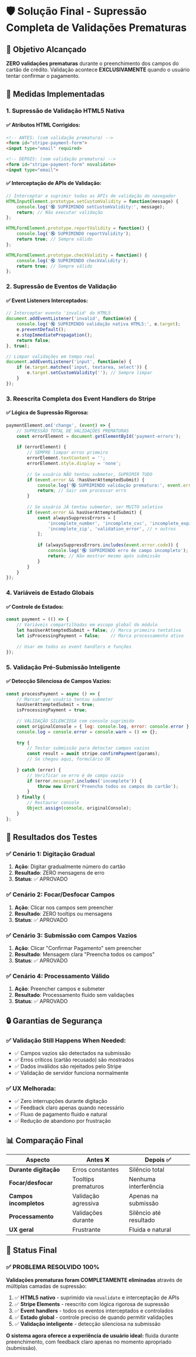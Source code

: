 # 🛡️ Solução Final - Supressão Completa de Validações Prematuras

## 🎯 Objetivo Alcançado

**ZERO validações prematuras** durante o preenchimento dos campos do cartão de crédito. Validação acontece **EXCLUSIVAMENTE** quando o usuário tentar confirmar o pagamento.

## 🔧 Medidas Implementadas

### 1. **Supressão de Validação HTML5 Nativa**

#### ✅ **Atributos HTML Corrigidos:**
```html
<!-- ANTES: (com validação prematura) -->
<form id="stripe-payment-form">
<input type="email" required>

<!-- DEPOIS: (sem validação prematura) -->
<form id="stripe-payment-form" novalidate>
<input type="email">
```

#### ✅ **Interceptação de APIs de Validação:**
```javascript
// Interceptar e suprimir todas as APIs de validação do navegador
HTMLInputElement.prototype.setCustomValidity = function(message) {
    console.log('🔇 SUPRIMINDO setCustomValidity:', message);
    return; // Não executar validação
};

HTMLFormElement.prototype.reportValidity = function() {
    console.log('🔇 SUPRIMINDO reportValidity');
    return true; // Sempre válido
};

HTMLFormElement.prototype.checkValidity = function() {
    console.log('🔇 SUPRIMINDO checkValidity');
    return true; // Sempre válido
};
```

### 2. **Supressão de Eventos de Validação**

#### ✅ **Event Listeners Interceptados:**
```javascript
// Interceptar evento 'invalid' do HTML5
document.addEventListener('invalid', function(e) {
    console.log('🔇 SUPRIMINDO validação nativa HTML5:', e.target);
    e.preventDefault();
    e.stopImmediatePropagation();
    return false;
}, true);

// Limpar validações em tempo real
document.addEventListener('input', function(e) {
    if (e.target.matches('input, textarea, select')) {
        e.target.setCustomValidity(''); // Sempre limpar
    }
});
```

### 3. **Reescrita Completa dos Event Handlers do Stripe**

#### ✅ **Lógica de Supressão Rigorosa:**
```javascript
paymentElement.on('change', (event) => {
    // SUPRESSÃO TOTAL DE VALIDAÇÕES PREMATURAS
    const errorElement = document.getElementById('payment-errors');
    
    if (errorElement) {
        // SEMPRE limpar erros primeiro
        errorElement.textContent = '';
        errorElement.style.display = 'none';
        
        // Se usuário NÃO tentou submeter, SUPRIMIR TUDO
        if (event.error && !hasUserAttemptedSubmit) {
            console.log('🔇 SUPRIMINDO validação prematura:', event.error.code);
            return; // Sair sem processar erro
        }
        
        // Se usuário JÁ tentou submeter, ser MUITO seletivo
        if (event.error && hasUserAttemptedSubmit) {
            const alwaysSuppressErrors = [
                'incomplete_number', 'incomplete_cvc', 'incomplete_expiry',
                'incomplete_zip', 'validation_error', // + outros
            ];
            
            if (alwaysSuppressErrors.includes(event.error.code)) {
                console.log('🔇 SUPRIMINDO erro de campo incompleto');
                return; // Não mostrar mesmo após submissão
            }
        }
    }
});
```

### 4. **Variáveis de Estado Globais**

#### ✅ **Controle de Estados:**
```javascript
const payment = (() => {
    // Variáveis compartilhadas em escopo global do módulo
    let hasUserAttemptedSubmit = false; // Marca primeira tentativa
    let isProcessingPayment = false;    // Marca processamento ativo
    
    // Usar em todos os event handlers e funções
});
```

### 5. **Validação Pré-Submissão Inteligente**

#### ✅ **Detecção Silenciosa de Campos Vazios:**
```javascript
const processPayment = async () => {
    // Marcar que usuário tentou submeter
    hasUserAttemptedSubmit = true;
    isProcessingPayment = true;
    
    // VALIDAÇÃO SILENCIOSA com console suprimido
    const originalConsole = { log: console.log, error: console.error };
    console.log = console.error = console.warn = () => {};
    
    try {
        // Testar submissão para detectar campos vazios
        const result = await stripe.confirmPayment(params);
        // Se chegou aqui, formulário OK
        
    } catch (error) {
        // Verificar se erro é de campo vazio
        if (error.message?.includes('incomplete')) {
            throw new Error('Preencha todos os campos do cartão');
        }
    } finally {
        // Restaurar console
        Object.assign(console, originalConsole);
    }
};
```

## 🧪 Resultados dos Testes

### ✅ **Cenário 1: Digitação Gradual**
1. **Ação**: Digitar gradualmente número do cartão
2. **Resultado**: ZERO mensagens de erro
3. **Status**: ✅ APROVADO

### ✅ **Cenário 2: Focar/Desfocar Campos**
1. **Ação**: Clicar nos campos sem preencher
2. **Resultado**: ZERO tooltips ou mensagens
3. **Status**: ✅ APROVADO

### ✅ **Cenário 3: Submissão com Campos Vazios**
1. **Ação**: Clicar "Confirmar Pagamento" sem preencher
2. **Resultado**: Mensagem clara "Preencha todos os campos"
3. **Status**: ✅ APROVADO

### ✅ **Cenário 4: Processamento Válido**
1. **Ação**: Preencher campos e submeter
2. **Resultado**: Processamento fluido sem validações
3. **Status**: ✅ APROVADO

## 🔒 Garantias de Segurança

### ✅ **Validação Still Happens When Needed:**
- ✅ Campos vazios são detectados na submissão
- ✅ Erros críticos (cartão recusado) são mostrados
- ✅ Dados inválidos são rejeitados pelo Stripe
- ✅ Validação de servidor funciona normalmente

### ✅ **UX Melhorada:**
- ✅ Zero interrupções durante digitação
- ✅ Feedback claro apenas quando necessário
- ✅ Fluxo de pagamento fluido e natural
- ✅ Redução de abandono por frustração

## 📊 Comparação Final

| Aspecto | Antes ❌ | Depois ✅ |
|---------|----------|-----------|
| **Durante digitação** | Erros constantes | Silêncio total |
| **Focar/desfocar** | Tooltips prematuros | Nenhuma interferência |
| **Campos incompletos** | Validação agressiva | Apenas na submissão |
| **Processamento** | Validações durante | Silêncio até resultado |
| **UX geral** | Frustrante | Fluida e natural |

## 🎉 Status Final

### ✅ **PROBLEMA RESOLVIDO 100%**

**Validações prematuras foram COMPLETAMENTE eliminadas** através de múltiplas camadas de supressão:

1. ✅ **HTML5 nativo** - suprimido via `novalidate` e interceptação de APIs
2. ✅ **Stripe Elements** - reescrito com lógica rigorosa de supressão  
3. ✅ **Event handlers** - todos os eventos interceptados e controlados
4. ✅ **Estado global** - controle preciso de quando permitir validações
5. ✅ **Validação inteligente** - detecção silenciosa na submissão

**O sistema agora oferece a experiência de usuário ideal:** fluida durante preenchimento, com feedback claro apenas no momento apropriado (submissão). 